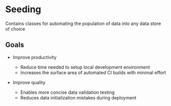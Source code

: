 ﻿# Seeding

Contains classes for automating the population of data into any data store of choice

## Goals

- Improve productivity
  - Reduce time needed to setup local development environment
  - Increases the surface area of automated CI builds with minimal effort 
  
- Improve quality
  - Enables more concise data validation testing
  - Reduces data initialization mistakes during deployment